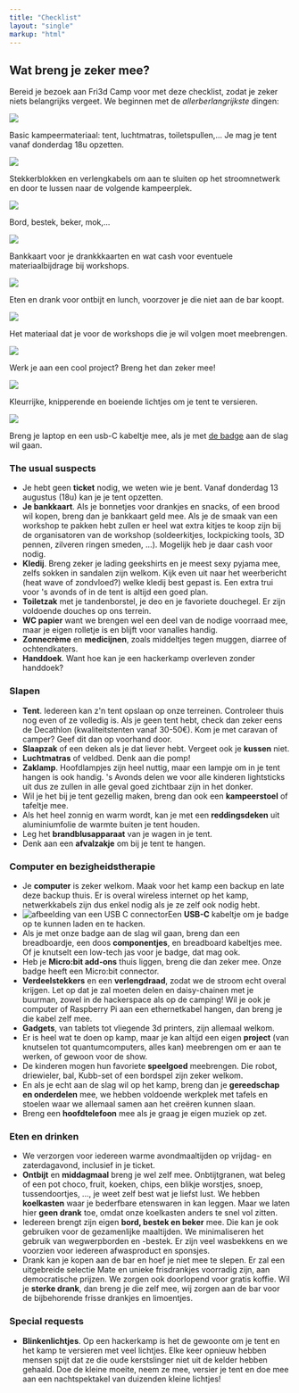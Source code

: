 ```yaml
---
title: "Checklist"
layout: "single"
markup: "html"
---
```

<div class="block--centered">
<h2>Wat breng je zeker mee?</h2>
  <p>Bereid je bezoek aan Fri3d Camp voor met deze checklist, zodat je zeker niets belangrijks vergeet. We beginnen met de <em>allerberlangrijkste</em> dingen:</p>
	<!-- imggrid -->
    <div class="imggrid imggrid-checklist">
        <div class="imggrid__item">
            <div class="imggrid__imgwrapper">
                <img src="/img/checklist_tent.png" />
            </div>
            <p>Basic kampeermateriaal: tent, luchtmatras, toiletspullen,... Je mag je tent vanaf donderdag 18u opzetten.</p>
        </div>
        <div class="imggrid__item">
            <div class="imggrid__imgwrapper">
                <img src="/img/checklist_power.png" />
            </div>
            <p>Stekkerblokken en verlengkabels om aan te sluiten op het stroomnetwerk en door te lussen naar de volgende kampeerplek.</p>
        </div>
        <div class="imggrid__item">
            <div class="imggrid__imgwrapper">
                <img src="/img/checklist_cutlery.png" />
            </div>
            <p>Bord, bestek, beker, mok,...</p>
        </div>
        <div class="imggrid__item">
            <div class="imggrid__imgwrapper">
                <img src="/img/checklist_cash.png" />
            </div>
            <p>Bankkaart voor je drankkkaarten en wat cash voor eventuele materiaalbijdrage bij workshops.</p>
        </div>
        <div class="imggrid__item">
            <div class="imggrid__imgwrapper">
                <img src="/img/checklist_food.png" />
            </div>
            <p>Eten en drank voor ontbijt en lunch, voorzover je die niet aan de bar koopt.</p>
        </div>
        <div class="imggrid__item">
            <div class="imggrid__imgwrapper">
                <img src="/img/checklist_supplies.png" />
            </div>
            <p>Het materiaal dat je voor de workshops die je wil volgen moet meebrengen.</p>
        </div>
        <div class="imggrid__item">
            <div class="imggrid__imgwrapper">
                <img src="/img/checklist_project.png" />
            </div>
            <p>Werk je aan een cool project? Breng het dan zeker mee!</p>
        </div>
        <div class="imggrid__item">
            <div class="imggrid__imgwrapper">
                <img src="/img/checklist_lights.png" />
            </div>
            <p>Kleurrijke, knipperende en boeiende lichtjes om je tent te versieren.</p>
        </div>
        <div class="imggrid__item">
            <div class="imggrid__imgwrapper">
                <img src="/img/checklist_computer.png" />
            </div>
            <p>Breng je laptop en een usb-C kabeltje mee, als je met <a href="/badge/">de badge</a> aan de slag wil gaan.</p>
        </div>
    </div>
	<!-- /imggrid -->
<h3>The usual suspects</h3>
<ul>
<li>Je hebt geen <strong>ticket</strong>&nbsp;nodig, we weten wie je bent. Vanaf donderdag 13 augustus (18u) kan je je tent opzetten.</li>
<li><strong>Je bankkaart</strong>. Als je bonnetjes voor drankjes en snacks, of een brood wil kopen, breng dan je bankkaart geld mee. Als je de smaak van een workshop te pakken hebt zullen er heel wat extra kitjes te koop zijn bij de organisatoren van de workshop (soldeerkitjes, lockpicking tools, 3D pennen, zilveren ringen smeden, ...). Mogelijk heb je daar cash voor nodig.</li>
<li><strong>Kledij</strong>. Breng zeker je lading geekshirts en je meest sexy pyjama mee, zelfs sokken in sandalen zijn welkom. Kijk even uit naar het weerbericht (heat wave of zondvloed?) welke kledij best gepast is. Een extra trui voor &#39;s avonds of in de tent is altijd een goed plan.</li>
<li><strong>Toiletzak</strong>&nbsp;met je tandenborstel, je deo en je favoriete douchegel. Er zijn voldoende douches op ons terrein.</li>
<li><strong>WC papier</strong>&nbsp;want we brengen wel een deel van de nodige voorraad mee, maar je eigen rolletje is en blijft voor vanalles handig.</li>
<li><strong>Zonnecr&egrave;me</strong>&nbsp;en <strong>medicijnen</strong>, zoals middeltjes tegen muggen, diarree of ochtendkaters.</li>
<li><strong>Handdoek</strong>. Want hoe kan je een hackerkamp overleven zonder handdoek?</li></ul><h3 >Slapen</h3>
<ul>
<li><strong>Tent</strong>. Iedereen kan z&#39;n tent opslaan op onze terreinen. Controleer thuis nog even of ze volledig is. Als je geen tent hebt, check dan zeker eens de Decathlon (kwaliteitstenten vanaf 30-50&euro;). Kom je met caravan of camper? Geef dit dan op voorhand door.</li>
<li><strong>Slaapzak</strong>&nbsp;of een deken als je dat liever hebt. Vergeet ook je <strong>kussen</strong>&nbsp;niet.</li>
<li><strong>Luchtmatras</strong>&nbsp;of veldbed. Denk aan die pomp!</li>
<li><strong>Zaklamp</strong>. Hoofdlampjes zijn heel nuttig, maar een lampje om in je tent hangen is ook handig. &#39;s Avonds delen we voor alle kinderen lightsticks uit dus ze zullen in alle&nbsp;geval goed zichtbaar zijn in het donker.</li>
<li>Wil je het bij je tent gezellig maken, breng dan ook een <strong>kampeerstoel</strong>&nbsp;of tafeltje mee.</li>
<li>Als het heel zonnig en warm wordt, kan je met een <strong>reddingsdeken</strong>&nbsp;uit aluminiumfolie de warmte buiten je tent houden.</li>
<li>Leg het <strong>brandblusapparaat</strong>&nbsp;van je wagen in je tent.</li>
<li>Denk aan een <strong>afvalzakje</strong>&nbsp;om bij je tent te hangen.</li></ul><h3>Computer en bezigheidstherapie</h3>
<ul>
<li>Je <strong>computer</strong> is zeker welkom. Maak voor het kamp een backup en late deze backup thuis. Er is overal wireless internet op het kamp, netwerkkabels zijn dus enkel nodig als je ze zelf ook nodig hebt.</li>
<li>
    <img src="/img/checklist_usb.png" class="img-right" alt="afbeelding van een USB C connector" />Een <strong>USB-C</strong>&nbsp;kabeltje om je badge op te kunnen laden en te hacken.</li>
<li>Als je met onze badge aan de slag wil gaan, breng dan een breadboardje, een doos <strong>componentjes</strong>, en breadboard kabeltjes mee. Of je knutselt een low-tech jas voor je badge, dat mag ook.</li>
<li>Heb je <strong>Micro:bit add-ons</strong> thuis liggen, breng die dan zeker mee. Onze badge heeft een Micro:bit connector.</li>
<li><strong>Verdeelstekkers</strong>&nbsp;en een <strong>verlengdraad</strong>, zodat we de stroom echt overal krijgen. Let op dat je zal moeten delen en daisy-chainen met je buurman, zowel in de hackerspace als op de camping! Wil je ook je computer of Raspberry Pi aan een ethernetkabel hangen, dan breng je die kabel zelf mee.</li>
<li><strong>Gadgets</strong>, van tablets tot vliegende 3d printers, zijn allemaal welkom.</li>
<li>Er is heel wat te doen op kamp, maar je kan altijd een eigen <strong>project</strong>&nbsp;(van knutselen tot quantumcomputers, alles kan) meebrengen om er aan te werken, of gewoon voor de show.</li>
<li>De kinderen mogen hun favoriete <strong>speelgoed</strong>&nbsp;meebrengen. Die robot, driewieler, bal, Kubb-set of een bordspel zijn zeker welkom.</li>
<li>En als je echt aan de slag wil op het kamp, breng dan je <strong>gereedschap en onderdelen</strong>&nbsp;mee, we hebben voldoende werkplek met tafels en stoelen waar we allemaal samen aan het cre&euml;ren kunnen slaan.</li>
<li>Breng een <strong>hoofdtelefoon</strong>&nbsp;mee als je graag je eigen muziek op zet.</li></ul><h3>Eten en drinken</h3>
<ul>
<li>We verzorgen voor iedereen warme avondmaaltijden op vrijdag- en zaterdagavond, inclusief in je ticket.</li>
<li><strong>Ontbijt</strong>&nbsp;en <strong>middagmaal</strong>&nbsp;breng je wel zelf mee. Onbtijtgranen, wat beleg of een pot choco, fruit, koeken, chips, een blikje worstjes, snoep, tussendoortjes, ..., je weet zelf best wat je liefst lust. We hebben <strong>koelkasten</strong> waar je bederfbare etenswaren in kan leggen. Maar we laten hier <strong>geen drank</strong> toe, omdat onze koelkasten anders te snel vol zitten.</li>
<li>Iedereen brengt zijn eigen <strong>bord, bestek en beker</strong>&nbsp;mee. Die kan je ook gebruiken voor de gezamenlijke maaltijden. We minimaliseren het gebruik van wegwerpborden en -bestek. Er zijn veel wasbekkens en we voorzien voor iedereen afwasproduct en sponsjes.</li>
<li>Drank kan je kopen aan de bar en hoef je niet mee te slepen. Er zal een uitgebreide selectie Mate en unieke frisdrankjes voorradig zijn, aan democratische prijzen. We zorgen ook doorlopend voor gratis koffie. Wil je <strong>sterke drank</strong>, dan breng je die zelf mee, wij zorgen aan de bar voor de bijbehorende frisse drankjes en limoentjes.</li></ul>
<h3>Special requests</h3>
<ul>
<li><strong>Blinkenlichtjes</strong>. Op een hackerkamp is het de gewoonte om je tent en het kamp te versieren met veel lichtjes. Elke keer opnieuw hebben mensen spijt dat ze die oude kerstslinger niet uit de kelder hebben gehaald. Doe de kleine moeite, neem ze mee, versier je tent en doe mee aan een nachtspektakel van duizenden kleine lichtjes!</li></ul>
</div>